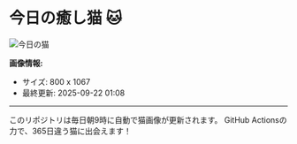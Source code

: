 # 今日の癒し猫 🐱

![今日の猫](https://cdn2.thecatapi.com/images/cqn.jpg)

**画像情報:**
- サイズ: 800 x 1067
- 最終更新: 2025-09-22 01:08

---

このリポジトリは毎日朝9時に自動で猫画像が更新されます。
GitHub Actionsの力で、365日違う猫に出会えます！
